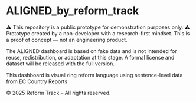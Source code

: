 # ALIGNED_by_reform_track
⚠️ This repository is a public prototype for demonstration purposes only.
⚠️ Prototype created by a non-developer with a research-first mindset. This is a proof of concept — not an engineering product.

The ALIGNED dashboard is based on fake data and is not intended for reuse, redistribution, or adaptation at this stage. 
A formal license and dataset will be released with the full version.

This dashboard is visualizing reform language using sentence-level data from EC Country Reports

© 2025 Reform Track – All rights reserved.
